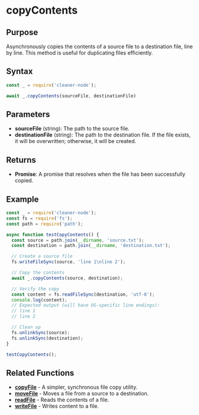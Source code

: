 # copyContents

## Purpose
Asynchronously copies the contents of a source file to a destination file, line by line. This method is useful for duplicating files efficiently.

## Syntax
```javascript
const _ = require('cleaner-node');

await _.copyContents(sourceFile, destinationFile)
```

## Parameters
- **sourceFile** (string): The path to the source file.
- **destinationFile** (string): The path to the destination file. If the file exists, it will be overwritten; otherwise, it will be created.

## Returns
- **Promise<void>**: A promise that resolves when the file has been successfully copied.

## Example
```javascript
const _ = require('cleaner-node');
const fs = require('fs');
const path = require('path');

async function testCopyContents() {
  const source = path.join(__dirname, 'source.txt');
  const destination = path.join(__dirname, 'destination.txt');

  // Create a source file
  fs.writeFileSync(source, 'line 1\nline 2');

  // Copy the contents
  await _.copyContents(source, destination);

  // Verify the copy
  const content = fs.readFileSync(destination, 'utf-8');
  console.log(content);
  // Expected output (will have OS-specific line endings):
  // line 1
  // line 2

  // Clean up
  fs.unlinkSync(source);
  fs.unlinkSync(destination);
}

testCopyContents();
```

## Related Functions
- **[copyFile](./copy-file.md)** - A simpler, synchronous file copy utility.
- **[moveFile](./move-file.md)** - Moves a file from a source to a destination.
- **[readFile](./read-file.md)** - Reads the contents of a file.
- **[writeFile](./write-file.md)** - Writes content to a file. 